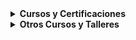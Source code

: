 <details>
<summary><h4 style="display: inline;">Cursos y Certificaciones</h4></summary>
	<ul>
		<li><strong>AZ-900:</strong> Microsoft Azure Fundamentals - <em>Esperado: 2025</em></li>
		<li><strong>LPIC-1:</strong> Linux Administrator - <em>ACG 2020</em><a href="../assets/certs/LPIC-1_F2FE9BC58833.pdf" target="_blank"> [Certificado]</a></li>
		<li><strong>MS-10997:</strong> Office 365 Administration and Troubleshooting - <em>Intertron Education 2021</em><a href="../assets/certs/10997.pdf" target="_blank"> [Certificado]</a></li>
	</ul>
</details>

<details>
<summary><h4 style="display: inline;">Otros Cursos y Talleres</h4></summary>
	<ul>
		<li>Teledetección SAR - <em>CONAE 2022</em></li>
		<li>Introducción a la Compatibilidad Electromagnética - <em>IUA 2019</em></li>
		<li>Conceptos Prácticos para el Diseño de un Sitio de Energía Fotovoltaica-Eólica - <em>IUA 2019</em></li>
		<li>Introducción a la Seguridad Informática - <em>IUA 2017</em></li>
		<li>SECOM 2016: Sistemas de Modulación Ortogonales, Soluciones Indoor 3G - <em>UTN FRC 2016</em></li>
		<li>Introducción al Cómputo de Altas Prestaciones (HPC) - <em>IUA 2013</em></li>
		<li>Elementos de Matemática - <em>UNC 2008</em></li>
	</ul>
</details>

